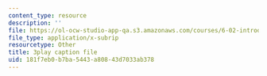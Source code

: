 ```yaml
---
content_type: resource
description: ''
file: https://ol-ocw-studio-app-qa.s3.amazonaws.com/courses/6-02-introduction-to-eecs-ii-digital-communication-systems-fall-2012/181f7eb0b7ba5443a80843d7033ab378_9HCUnJB9ovk.vtt
file_type: application/x-subrip
resourcetype: Other
title: 3play caption file
uid: 181f7eb0-b7ba-5443-a808-43d7033ab378
---
```

